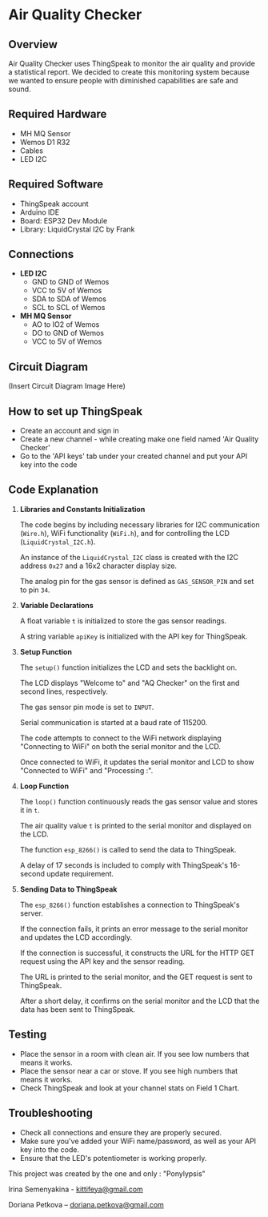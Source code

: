
<body>
    <h1>Air Quality Checker</h1>
    <div class="section">
        <h2>Overview</h2>
        <p>Air Quality Checker uses ThingSpeak to monitor the air quality and provide a statistical report. We decided to create this monitoring system because we wanted to ensure people with diminished capabilities are safe and sound.</p>
    </div>
    <div class="section">
        <h2>Required Hardware</h2>
        <ul>
            <li>MH MQ Sensor</li>
            <li>Wemos D1 R32</li>
            <li>Cables</li>
            <li>LED I2C</li>
        </ul>
    </div>
    <div class="section">
        <h2>Required Software</h2>
        <ul>
            <li>ThingSpeak account</li>
            <li>Arduino IDE</li>
            <li>Board: ESP32 Dev Module</li>
            <li>Library: LiquidCrystal I2C by Frank</li>
        </ul>
    </div>
    <div class="section">
        <h2>Connections</h2>
        <ul>
            <li><strong>LED I2C</strong>
                <ul>
                    <li>GND to GND of Wemos</li>
                    <li>VCC to 5V of Wemos</li>
                    <li>SDA to SDA of Wemos</li>
                    <li>SCL to SCL of Wemos</li>
                </ul>
            </li>
            <li><strong>MH MQ Sensor</strong>
                <ul>
                    <li>AO to IO2 of Wemos</li>
                    <li>DO to GND of Wemos</li>
                    <li>VCC to 5V of Wemos</li>
                </ul>
            </li>
        </ul>
    </div>
    <div class="section">
        <h2>Circuit Diagram</h2>
        <p>(Insert Circuit Diagram Image Here)</p>
    </div>
    <div class="section">
        <h2>How to set up ThingSpeak</h2>
        <ul>
            <li>Create an account and sign in</li>
            <li>Create a new channel - while creating make one field named 'Air Quality Checker'</li>
            <li>Go to the 'API keys' tab under your created channel and put your API key into the code</li>
        </ul>
    </div>
    <div class="section">
        <h2>Code Explanation</h2>
        <ol>
            <li><strong>Libraries and Constants Initialization</strong>
                <p>The code begins by including necessary libraries for I2C communication (<code>Wire.h</code>), WiFi functionality (<code>WiFi.h</code>), and for controlling the LCD (<code>LiquidCrystal_I2C.h</code>).</p>
                <p>An instance of the <code>LiquidCrystal_I2C</code> class is created with the I2C address <code>0x27</code> and a 16x2 character display size.</p>
                <p>The analog pin for the gas sensor is defined as <code>GAS_SENSOR_PIN</code> and set to pin <code>34</code>.</p>
            </li>
            <li><strong>Variable Declarations</strong>
                <p>A float variable <code>t</code> is initialized to store the gas sensor readings.</p>
                <p>A string variable <code>apiKey</code> is initialized with the API key for ThingSpeak.</p>
            </li>
            <li><strong>Setup Function</strong>
                <p>The <code>setup()</code> function initializes the LCD and sets the backlight on.</p>
                <p>The LCD displays "Welcome to" and "AQ Checker" on the first and second lines, respectively.</p>
                <p>The gas sensor pin mode is set to <code>INPUT</code>.</p>
                <p>Serial communication is started at a baud rate of 115200.</p>
                <p>The code attempts to connect to the WiFi network displaying "Connecting to WiFi" on both the serial monitor and the LCD.</p>
                <p>Once connected to WiFi, it updates the serial monitor and LCD to show "Connected to WiFi" and "Processing :".</p>
            </li>
            <li><strong>Loop Function</strong>
                <p>The <code>loop()</code> function continuously reads the gas sensor value and stores it in <code>t</code>.</p>
                <p>The air quality value <code>t</code> is printed to the serial monitor and displayed on the LCD.</p>
                <p>The function <code>esp_8266()</code> is called to send the data to ThingSpeak.</p>
                <p>A delay of 17 seconds is included to comply with ThingSpeak's 16-second update requirement.</p>
            </li>
            <li><strong>Sending Data to ThingSpeak</strong>
                <p>The <code>esp_8266()</code> function establishes a connection to ThingSpeak's server.</p>
                <p>If the connection fails, it prints an error message to the serial monitor and updates the LCD accordingly.</p>
                <p>If the connection is successful, it constructs the URL for the HTTP GET request using the API key and the sensor reading.</p>
                <p>The URL is printed to the serial monitor, and the GET request is sent to ThingSpeak.</p>
                <p>After a short delay, it confirms on the serial monitor and the LCD that the data has been sent to ThingSpeak.</p>
            </li>
        </ol>
    </div>
    <div class="section">
        <h2>Testing</h2>
        <ul>
            <li>Place the sensor in a room with clean air. If you see low numbers that means it works.</li>
            <li>Place the sensor near a car or stove. If you see high numbers that means it works.</li>
            <li>Check ThingSpeak and look at your channel stats on Field 1 Chart.</li>
        </ul>
    </div>
    <div class="section">
        <h2>Troubleshooting</h2>
        <ul>
            <li>Check all connections and ensure they are properly secured.</li>
            <li>Make sure you've added your WiFi name/password, as well as your API key into the code.</li>
            <li>Ensure that the LED's potentiometer is working properly.</li>
        </ul>
    </div>
    <div class="section contact-info">
        <p>This project was created by the one and only : "Ponylypsis"</p>
        <p>Irina Semenyakina - <a href="mailto:kittifeya@gmail.com">kittifeya@gmail.com</a></p>
        <p>Doriana Petkova – <a href="mailto:doriana.petkova@gmail.com">doriana.petkova@gmail.com</a></p>
    </div>
</body>
</html>
